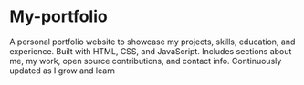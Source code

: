 # My-portfolio
A personal portfolio website to showcase my projects, skills, education, and experience. Built with HTML, CSS, and JavaScript. Includes sections about me, my work, open source contributions, and contact info. Continuously updated as I grow and learn
